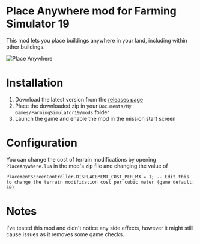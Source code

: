 # Place Anywhere mod for Farming Simulator 19
This mod lets you place buildings anywhere in your land, including within other buildings.

![Place Anywhere](https://i.imgur.com/FZ4SIYF.png)

# Installation
1. Download the latest version from the [releases page](https://github.com/napalm00/FS19PlaceAnywhere/releases)
2. Place the downloaded zip in your `Documents/My Games/FarmingSimulator19/mods` folder
3. Launch the game and enable the mod in the mission start screen

# Configuration
You can change the cost of terrain modifications by opening `PlaceAnywhere.lua` in the mod's zip file and changing the value of
```
PlacementScreenController.DISPLACEMENT_COST_PER_M3 = 1; -- Edit this to change the terrain modification cost per cubic meter (game default: 50)
```

# Notes
I've tested this mod and didn't notice any side effects, however it might still cause issues as it removes some game checks.